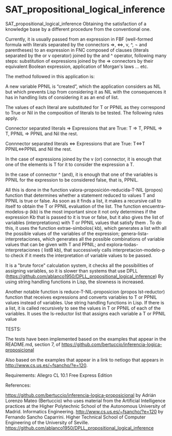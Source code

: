 # SAT_propositional_logical_inference

SAT_propositional_logical_inference Obtaining the satisfaction of a knowledge base by a different procedure from the conventional one.

Currently, it is usually passed from an expression in FBF (well-formed formula with literals separated by the connectors =>, <=>, v, ^, ¬ and parentheses) to an expression in FNC composed of clauses (literals separated by the or v operator) joined by the and ^ operator, following many steps: substitution of expressions joined by the => connectors by their equivalent  Boolean expression,  application of Morgan's laws ... etc.

The method followed in  this application is:

A new variable PPNIL is “created”, which the application considers as NIL but which prevents Lisp from considering it as NIL with the consequences it has in handling lists of considering it as an end of list.

The values of each literal are substituted for T or PPNIL  as they correspond to True or Nil in the composition of literals to be tested.
The following rules apply.

Connector separated literals =>
Expressions that are True: T => T, PPNIL => T, PPNIL => PPNIL and Nil the rest.

Connnector separated literals <=>
Expressions that are True: T<=>T PPNIL<=>PPNIL and Nil the rest.

In the case of expressions joined by the v (or) connector, it is enough that one of the elements is T for it to consider the expression a T.

In the case of connector ^ (and), it is enough that one of the variables is PPNIL for the expression to be considered false, that is, PPNIL.

All this is done in the function valora-proposición-reducida-T-NIL (propos) function that determines whether a statement reduced to values T and PPNIL is true or false. As soon as it finds a list, it makes a recursive call to itself to obtain the T or PPNIL evaluation of the list. 
The function encuentra-modelos-p (kb) is the most important since it not only determines if the expression Kb that is passed to it is true or false, but it also gives the list of variables (interpretations) with T or PPNIL values that satisfy them . To do this, it uses the function extrae-simbolos( kb), which generates a list with all the possible values of the variables of the expression; genera-lista-interpretaciones, which generates all the possible combinations of variable values that can be given with T and PPNIL; and explora-todas-interpretaciones ( listB kb), that successively calls interpretacion-modelo-p to check if it meets the interpretation of variable values to be passed.

It is a "brute force" calculation system, it checks all the possibilities of assigning variables, so it is slower than systems that use DPLL (https://github.com/ablanco1950/DPLL_propositional_logical_inference)
By using string handling functions in Lisp, the slowness is increased.

Another notable function is reduce-T-NIL-proposicion (propos lst-reductor) function that receives expressions and converts variables to T or PPNIL values instead of variables. Use string handling functions in Lisp. If there is a list, it is called recursively to see the values in T or PPNIL of each of the variables. It uses the ls-reductor list that assigns each variable a T or PPNIL value

TESTS:

The tests have been implemented based on the examples that appear in the README.md, section 7, of https://github.com/bertuccio/inferencia-logica-proposicional

Also based on the examples that appear in a link to netlogo that appears in http://www.cs.us.es/~fsancho/?e=120.

Requirements: Allegro CL 10.1 Free Express Edition

References:

https://github.com/bertuccio/inferencia-logica-proposicional by Adrián Lorenzo Mateo (Bertuccio) who uses material from the Artificial Intelligence practices at the Higher Polytechnic School of the Autonomous University of Madrid. Informatics Engineering.
http://www.cs.us.es/~fsancho/?e=120 by Fernando Sancho Caparrini. Higher Technical School of Computer Engineering of the University of Seville. https://github.com/ablanco1950/DPLL_propositional_logical_inference
